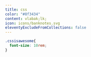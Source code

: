```yaml
---
title: css
color: "#8f3434"
content: v﻿labak;lk;
icon: icons/banknotes.svg
eleventyExcludeFromCollections: false
---
```

```css
.cssisawesome{
  font-size: 10rem;
}
```